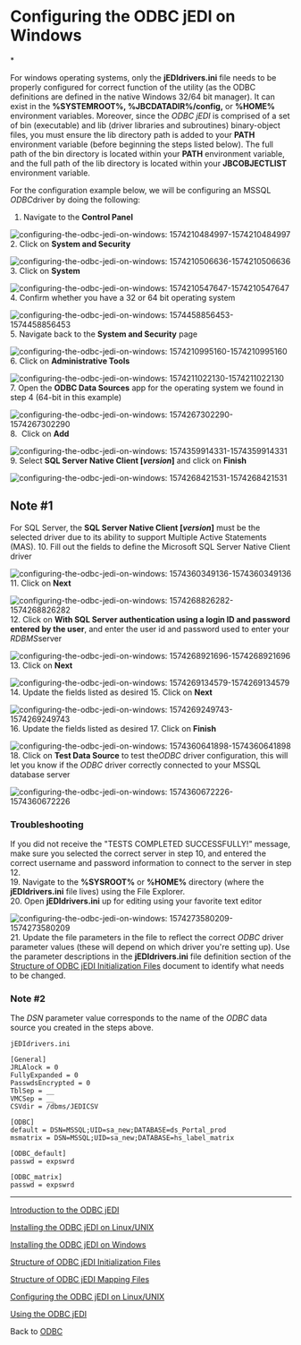 # Configuring the ODBC jEDI on Windows

*<PageHeader />

For windows operating systems, only the **jEDIdrivers.ini** file needs to be properly configured for correct function of the utility (as the ODBC definitions are defined in the native Windows 32/64 bit manager). It can exist in the **%SYSTEMROOT%, %JBCDATADIR%/config,** or **%HOME%** environment variables. Moreover, since the *ODBC* *jEDI* is comprised of a set of bin (executable) and lib (driver libraries and subroutines) binary-object files, you must ensure the lib directory path is added to your **PATH** environment variable (before beginning the steps listed below). The full path of the bin directory is located within your **PATH** environment variable, and the full path of the lib directory is located within your **JBCOBJECTLIST** environment variable.

For the configuration example below, we will be configuring an MSSQL *ODBC*driver by doing the following:

1. Navigate to the **Control Panel**

![configuring-the-odbc-jedi-on-windows: 1574210484997-1574210484997](./1574210484997-1574210484997.png)
2. Click on **System and Security**

![configuring-the-odbc-jedi-on-windows: 1574210506636-1574210506636](./1574210506636-1574210506636.png)
3. Click on **System**

![configuring-the-odbc-jedi-on-windows: 1574210547647-1574210547647](./1574210547647-1574210547647.png)
4. Confirm whether you have a 32 or 64 bit operating system

![configuring-the-odbc-jedi-on-windows: 1574458856453-1574458856453](./1574458856453-1574458856453.png)
5. Navigate back to the **System and Security** page

![configuring-the-odbc-jedi-on-windows: 1574210995160-1574210995160](./1574210995160-1574210995160.png)
6. Click on **Administrative Tools**

![configuring-the-odbc-jedi-on-windows: 1574211022130-1574211022130](./1574211022130-1574211022130.png)
7. Open the **ODBC Data Sources** app for the operating system we found in step 4 (64-bit in this example)

![configuring-the-odbc-jedi-on-windows: 1574267302290-1574267302290](./1574267302290-1574267302290.png)  
8.  Click on **Add**

![configuring-the-odbc-jedi-on-windows: 1574359914331-1574359914331](./1574359914331-1574359914331.png)  
9. Select **SQL Server Native Client [*version*]** and click on **Finish**

![configuring-the-odbc-jedi-on-windows: 1574268421531-1574268421531](./1574268421531-1574268421531.png)

## Note #1

For SQL Server, the **SQL Server Native Client [*version*]** must be the selected driver due to its ability to support Multiple Active Statements (MAS).
10. Fill out the fields to define the Microsoft SQL Server Native Client driver

![configuring-the-odbc-jedi-on-windows: 1574360349136-1574360349136](./1574360349136-1574360349136.png)  
11. Click on **Next**

![configuring-the-odbc-jedi-on-windows: 1574268826282-1574268826282](./1574268826282-1574268826282.png)  
12. Click on **With SQL Server authentication using a login ID and password** **entered by the user**, and enter the user id and password used to enter your *RDBMS*server

![configuring-the-odbc-jedi-on-windows: 1574268921696-1574268921696](./1574268921696-1574268921696.png)  
13. Click on **Next**

![configuring-the-odbc-jedi-on-windows: 1574269134579-1574269134579](./1574269134579-1574269134579.png)  
14. Update the fields listed as desired
15. Click on **Next**

![configuring-the-odbc-jedi-on-windows: 1574269249743-1574269249743](./1574269249743-1574269249743.png)  
16. Update the fields listed as desired
17. Click on **Finish**

![configuring-the-odbc-jedi-on-windows: 1574360641898-1574360641898](./1574360641898-1574360641898.png)  
18. Click on **Test Data Source** to test the*ODBC* driver configuration, this will let you know if the *ODBC* driver correctly connected to your MSSQL database server

![configuring-the-odbc-jedi-on-windows: 1574360672226-1574360672226](./1574360672226-1574360672226.png)

### Troubleshooting

If you did not receive the "TESTS COMPLETED SUCCESSFULLY!" message, make sure you selected the correct server in step 10, and entered the correct username and password information to connect to the server in step 12.  
19. Navigate to the **%SYSROOT%** or **%HOME%** directory (where the **jEDIdrivers.ini** file lives) using the File Explorer.  
20. Open **jEDIdrivers.ini** up for editing using your favorite text editor

![configuring-the-odbc-jedi-on-windows: 1574273580209-1574273580209](./1574273580209-1574273580209.png)
21. Update the file parameters in the file to reflect the correct *ODBC* driver parameter values (these will depend on which driver you're setting up). Use the parameter descriptions in the **jEDIdrivers.ini** file definition section of the [Structure of ODBC jEDI Initialization Files](./../structure-of-odbc-jedi-initialization-files)  document to identify what needs to be changed.

### Note #2

The *DSN* parameter value corresponds to the name of the *ODBC* data source you created in the steps above.

```
jEDIdrivers.ini

[General]
JRLAlock = 0
FullyExpanded = 0
PasswdsEncrypted = 0
TblSep = __
VMCSep = __
CSVdir = /dbms/JEDICSV

[ODBC]
default = DSN=MSSQL;UID=sa_new;DATABASE=ds_Portal_prod
msmatrix = DSN=MSSQL;UID=sa_new;DATABASE=hs_label_matrix

[ODBC_default]
passwd = expswrd

[ODBC_matrix]
passwd = expswrd
```

----------------------------------------------------------------------------------------------------------------------------

[Introduction to the ODBC jEDI](./../introduction-to-the-odbc-jedi)

[Installing the ODBC jEDI on Linux/UNIX](./../installing-the-odbc-jedi-on-linux&unix)

[Installing the ODBC jEDI on Windows](./../installing-the-odbc-jedi-on-windows)

[Structure of ODBC jEDI Initialization Files](./../structure-of-odbc-jedi-initialization-files)

[Structure of ODBC jEDI Mapping Files](./../structure-of-odbc-jedi-mapping-files)

[Configuring the ODBC jEDI on Linux/UNIX](./../configuring-the-odbc-jedi-on-linux&unix)

[Using the ODBC jEDI](./../using-the-odbc-jedi)

Back to [ODBC](./../README.md)

<PageFooter />
